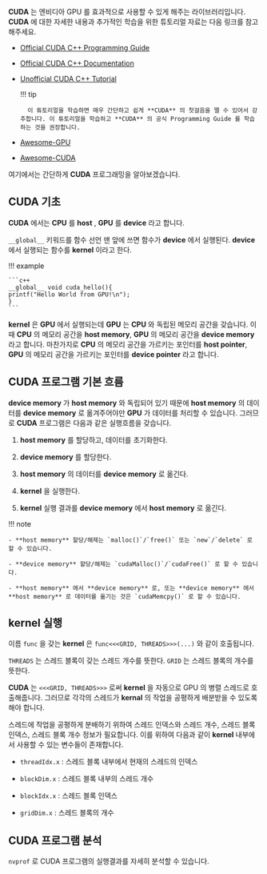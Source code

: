 **CUDA** 는 엔비디아 GPU 를 효과적으로 사용할 수 있게 해주는 라이브러리입니다. **CUDA** 에 대한 자세한 내용과 추가적인 학습을 위한 튜토리얼 자료는 다음 링크를 참고해주세요. 

- [Official CUDA C++ Programming Guide](https://docs.nvidia.com/cuda/cuda-c-programming-guide/index.html)

- [Official CUDA C++ Documentation](https://docs.nvidia.com/cuda/)

- [Unofficial CUDA C++ Tutorial](https://cuda-tutorial.readthedocs.io/en/latest/)

    !!! tip

        이 튜토리얼을 학습하면 매우 간단하고 쉽게 **CUDA** 의 첫걸음을 뗄 수 있어서 강추합니다. 이 튜토리얼을 학습하고 **CUDA** 의 공식 Programming Guide 를 학습하는 것을 권장합니다.

- [Awesome-GPU](https://github.com/Jokeren/Awesome-GPU)

- [Awesome-CUDA](https://github.com/Erkaman/Awesome-CUDA)

여기에서는 간단하게 **CUDA** 프로그래밍을 알아보겠습니다.

## CUDA 기초

**CUDA** 에서는 **CPU** 를 **host** , **GPU** 를 **device** 라고 합니다.

`__global__` 키워드를 함수 선언 맨 앞에 쓰면 함수가 **device**  에서 실행된다. **device**  에서 실행되는 함수를 **kernel**  이라고 한다.

!!! example

    ```c++
    __global__ void cuda_hello(){
    printf("Hello World from GPU!\n");
    }
    ```

**kernel** 은 **GPU** 에서 실행되는데 **GPU** 는 **CPU** 와 독립된 메모리 공간을 갖습니다. 이때 **CPU** 의 메모리 공간을 **host memory**, **GPU** 의 메모리 공간을 **device memory** 라고 합니다. 마찬가지로 **CPU** 의 메모리 공간을 가르키는 포인터를 **host pointer**, **GPU** 의 메모리 공간을 가르키는 포인터를 **device pointer** 라고 합니다.

## CUDA 프로그램 기본 흐름

**device memory** 가 **host memory** 와 독립되어 있기 때문에 **host memory** 의 데이터를 **device memory** 로 옮겨주어야만 **GPU** 가 데이터를 처리할 수 있습니다. 그러므로 **CUDA** 프로그램은 다음과 같은 실행흐름을 갖습니다.

1. **host memory** 를 할당하고, 데이터를 초기화한다.

2. **device memory** 를 할당한다.

3. **host memory** 의 데이터를 **device memory** 로 옮긴다.

4. **kernel** 을 실행한다.

5. **kernel** 실행 결과를 **device memory** 에서 **host memory** 로 옮긴다.

!!! note

    - **host memory** 할당/해제는 `malloc()`/`free()` 또는 `new`/`delete` 로 할 수 있습니다.
    
    - **device memory** 할당/해제는 `cudaMalloc()`/`cudaFree()` 로 할 수 있습니다.
    
    - **host memory** 에서 **device memory** 로, 또는 **device memory** 에서 **host memory** 로 데이터를 옮기는 것은 `cudaMemcpy()` 로 할 수 있습니다.

## kernel 실행

이름 `func` 을 갖는 **kernel**  은 `func<<<GRID, THREADS>>>(...)` 와 같이 호출됩니다.

`THREADS` 는 스레드 블록이 갖는 스레드 개수를 뜻한다. `GRID` 는 스레드 블록의 개수를 뜻한다.

**CUDA** 는 `<<<GRID, THREADS>>>` 로써 **kernel** 을 자동으로 GPU 의 병렬 스레드로 호출해줍니다. 그러므로 각각의 스레드가 **kernal** 의 작업을 공평하게 배분받을 수 있도록 해야 합니다.

스레드에 작업을 공평하게 분배하기 위하여 스레드 인덱스와 스레드 개수, 스레드 블록 인덱스, 스레드 블록 개수 정보가 필요합니다. 이를 위하여 다음과 같이 **kernel** 내부에서 사용할 수 있는 변수들이 존재합니다.

- `threadIdx.x` : 스레드 블록 내부에서 현재의 스레드의 인덱스

- `blockDim.x` : 스레드 블록 내부의 스레드 개수

- `blockIdx.x` : 스레드 블록 인덱스

- `gridDim.x` : 스레드 블록의 개수

## CUDA 프로그램 분석

`nvprof` 로 CUDA 프로그램의 실행결과를 자세히 분석할 수 있습니다.